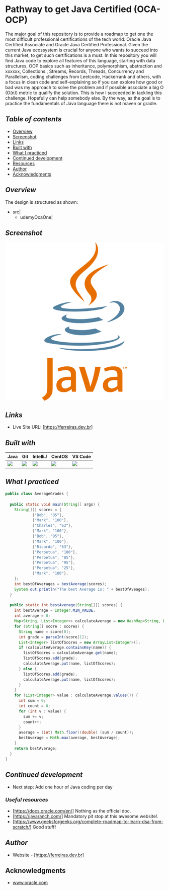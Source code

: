 # Pathway to get Java Certified (OCA-OCP)
The major goal of this repository is to provide a roadmap to get one the most difficult professional certifications of the tech world: Oracle Java Certified Associate and Oracle Java Certified Professional. Given the current Java ecossystem is crucial for anyone who wants to succeed into this market, to get such certifications is a must. In this repository you will find Java code to explore all features of this language, starting with data structures, OOP basics such as inheritance, polymorphism, abstraction and xxxxxx, Collections., Streams, Records, Threads, Concurrency and Parallelism, coding challenges from Leetcode, Hackerrank and others, with a focus in clean code and self-explaining so if you can explore how good or bad was my approach to solve the problem and if possible associate a big O (O(n)) metric to qualify the solution. This is how I succeeded in tackling this challenge. Hopefully can help somebody else. By the way, as the goal is to practice the fundamentals of Java language there is not maven or gradle. 
## _Table of contents_
- [Overview](#overview)
- [Screenshot](#screenshot)
- [Links](#links)
- [Built with](#built-with)
- [What I practiced](#what-i-practiced)
- [Continued development](#continued-development)
- [Resources](#useful-resources)
- [Author](#author)
- [Acknowledgments](#acknowledgments)
## _Overview_
The design is structured as shown:
- src|
    - udemyOcaOne|

## _Screenshot_
[![](./java-4-logo-svgrepo-com.svg)](https://ferreiras.dev.br)
## _Links_
- Live Site URL: [https://ferreiras.dev.br] 
## _Built with_
| Java | Git | IntelliJ | CentOS | VS Code | 
|----------|----------|----------|----------|----------|
![](https://ferreiras.dev.br/assets/images/icons/java-icon.svg)| ![](https://ferreiras.dev.br/assets/images/icons/git-scm-icon.svg) | ![](https://ferreiras.dev.br/assets/images/icons/icons8-intellij-idea.svg) | ![](https://ferreiras.dev.br/assets/images/icons/linux-original.svg) | ![](https://ferreiras.dev.br/assets/images/icons/icons8-visual-studio-code.svg)  

 ## _What I practiced_
```java
public class AverageGrades {

  public static void main(String[] args) {
    String[][] scores = {
            {"Bob", "85"},
            {"Mark", "100"},
            {"Charles", "63"},
            {"Mark", "100"},
            {"Bob", "95"},
            {"Mark", "100"},
            {"Ricardo", "63"},
            {"Perpetua", "100"},
            {"Perpetua", "85"},
            {"Perpetua", "95"},
            {"Perpetua", "25"},
            {"Mark", "100"},
    };
    int bestOfAverages = bestAverage(scores);
    System.out.println("The best Average is: " + bestOfAveages);
  }
  
  public static int bestAverage(String[][] scores) {
    int bestAverage = Integer.MIN_VALUE;
    int average = 0;
    Map<String, List<Integer>> calculateAverage = new HashMap<String, List<Integer>>();
    for (String[] score : scores) {
      String name = score[0];
      int grade = parseInt(score[1]);
      List<Integer> listOfScores = new ArrayList<Integer>();
      if (calculateAverage.containsKey(name)) {
        listOfScores = calculateAverage.get(name);
        listOfScores.add(grade);
        calculateAverage.put(name, listOfScores);
      } else {
        listOfScores.add(grade);
        calculateAverage.put(name, listOfScores);
      }
    }
    for (List<Integer> value : calculateAverage.values()) {
      int sum = 0;
      int count = 0;
      for (int v : value) {
        sum += v;
        count++;
      }
      average = (int) Math.floor((double) (sum / count));
      bestAverage = Math.max(average, bestAverage);
    }
    return bestAverage;
  }
}
```  
## _Continued development_
- Next step: Add one hour of Java coding per day     
### _Useful resources_
- [https://docs.oracle.com/en/] Nothing as the official doc.
- [https://javaranch.com/] Mandatory pit stop at this awesome website!.
- [https://www.geeksforgeeks.org/complete-roadmap-to-learn-dsa-from-scratch/] Good stuff!
## _Author_
- Website - [https://ferreiras.dev.br] 
## Acknowledgments
- www.oracle.com